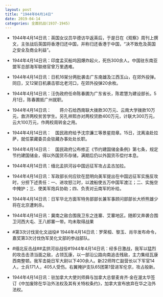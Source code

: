 ```yaml
---
layout: post
title: "1944年04月14日"
date: 2019-04-14
categories: 全面抗战(1937-1945)
---
```


<meta name="referrer" content="no-referrer" />

- 1944年4月14日讯：英国女议员华德访华返英后，于是日在《观察》周刊上撰文，主张战后英国将香港归还中国，并称归还香港于中国，“决不致危及英国之安全及商业利益”。 

- 1944年4月14日讯：印度孟买船坞因爆炸起火，死伤300余人。中国驻东南亚盟军总部海军联络官曾万里遇难。 

- 1944年4月14日讯：日机16架分两批袭击广东南雄及江西玉山，在郊外投弹。同日，又12架日机袭击鄂北老河口，在郊外投弹20余枚。 

- 1944年4月14日讯：汪伪政府任命陈春圃为广东省长，陈君慧为建设部长。5月1日，陈春圃抵广州就职。 

- 1944年4月14日讯：　　蒋介石给西南联大拨款30万元、云南大学拨款10万元，救济两校贫苦学生。另孔祥熙亦对两校贷款400万元，计联大300万元，云大100万元，作两校周转金之用。 

- 1944年4月14日讯：　国民政府给予沈宗濂三等景星勋章。15日，沈离渝赴拉萨，就任蒙藏委员会驻藏办事处处长职。 

- 1944年4月14日讯：　国民政府公布修正《节约建国储金条例》第七条，规定节约建国储金，得以外国货币存储，满期后仍以外国货币偿付本息。 

- 1944年4月14日讯：缅北孟拱河谷中国远征军攻占孟古加拉。 

- 1944年4月14日讯：军政部长何应钦在昆明向美军提出在中国远征军实施反攻时，分担下述责任：一、进攻怒江时，以渡船使五万中国军渡江；二、实施空中掩护；三、使美军炮兵协助；四、负责对云南军的补给。 

- 1944年4月14日讯：日军华北方面军特务部部长兼军事顾问部部长大桥熊雄少将在北京遭刺杀。 

- 1944年4月14日讯：冀南之敌合围我卫东之连寨、艾寨地区。随即又奔袭合围卫河西大屯、王八郎寨一带。均未取得战果 

- #第3次讨伐吴化文战役# 1944年4月14日讯：罗荣桓、黎玉、肖华发布命令，嘉奖第3次讨伐伪军吴化文部的参战部队。 

- #缅北反击战##孟拱河谷战役#1944年4月14日讯：经多日激战，我军以猛烈的攻击击溃当面之敌，占领瓦康，以一部沿公路向南追击残敌，主力集结瓦康西南整顿。我军击毙日军大尉以下400余人。新22师阵亡副营长以下军官14人，士兵171人，405人受伤。右翼掩护支队65团第1营进军伦京，攻占般新。 

- 1944年4月14日讯：驻加拿大大使刘师舜与加拿大总督麦肯齐·金在渥太华签订《中加废除在华治外法权及其有关特权条约》，加拿大宣布放弃在华之治外法权。 

